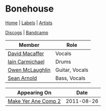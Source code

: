 # Bonehouse

[Home](../index.md) | [Labels](../labels.md) | [Artists](../artists.md)

[Discogs](https://www.discogs.com/artist/3379038-Bonehouse-2) | [Bandcamp](https://bonehouseuk.bandcamp.com/)

| Member | Role |
|---|---|
| [David Macaffer](david-macaffer.md) | Vocals |
| [Iain Carmichael](iain-carmichael.md) | Drums |
| [Owen McLaughlin](owen-mclaughlin.md) | Guitar, Vocals |
| [Sean Arnold](sean-arnold.md) | Bass, Vocals |

| Appearing On | Date |
|---|---|
[Make Yer Ane Comp 2](../releases/various-make-yer-ane-comp-2.md)  | 2011-08-26 |